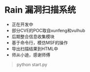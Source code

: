 # Rain 漏洞扫描系统
+ 正在开发中
+ 部分CVE的POC取自xunfeng和vulhub
+ 后期整合信息收集模块
+ 基于命令行，模仿MSF的操作
+ 导出扫描结果到HTML中
+ 师从小迪，感谢师傅
> python start.py
